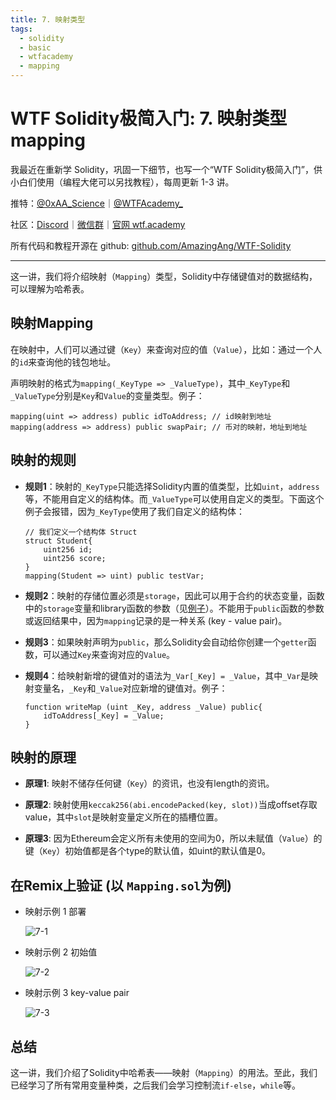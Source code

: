 ```yaml
---
title: 7. 映射类型
tags:
  - solidity
  - basic
  - wtfacademy
  - mapping
---
```


# WTF Solidity极简入门: 7. 映射类型 mapping

我最近在重新学 Solidity，巩固一下细节，也写一个“WTF Solidity极简入门”，供小白们使用（编程大佬可以另找教程），每周更新 1-3 讲。

推特：[@0xAA_Science](https://twitter.com/0xAA_Science)｜[@WTFAcademy_](https://twitter.com/WTFAcademy_)

社区：[Discord](https://discord.gg/5akcruXrsk)｜[微信群](https://docs.google.com/forms/d/e/1FAIpQLSe4KGT8Sh6sJ7hedQRuIYirOoZK_85miz3dw7vA1-YjodgJ-A/viewform?usp=sf_link)｜[官网 wtf.academy](https://wtf.academy)

所有代码和教程开源在 github: [github.com/AmazingAng/WTF-Solidity](https://github.com/AmazingAng/WTF-Solidity)

---

这一讲，我们将介绍映射（`Mapping`）类型，Solidity中存储键值对的数据结构，可以理解为哈希表。

## 映射Mapping

在映射中，人们可以通过键（`Key`）来查询对应的值（`Value`），比如：通过一个人的`id`来查询他的钱包地址。

声明映射的格式为`mapping(_KeyType => _ValueType)`，其中`_KeyType`和`_ValueType`分别是`Key`和`Value`的变量类型。例子：

```solidity
mapping(uint => address) public idToAddress; // id映射到地址
mapping(address => address) public swapPair; // 币对的映射，地址到地址
```

## 映射的规则

- **规则1**：映射的`_KeyType`只能选择Solidity内置的值类型，比如`uint`，`address`等，不能用自定义的结构体。而`_ValueType`可以使用自定义的类型。下面这个例子会报错，因为`_KeyType`使用了我们自定义的结构体：

    ```solidity
    // 我们定义一个结构体 Struct
    struct Student{
        uint256 id;
        uint256 score; 
    }
    mapping(Student => uint) public testVar;
    ```

- **规则2**：映射的存储位置必须是`storage`，因此可以用于合约的状态变量，函数中的`storage`变量和library函数的参数（见[例子](https://github.com/ethereum/solidity/issues/4635)）。不能用于`public`函数的参数或返回结果中，因为`mapping`记录的是一种关系 (key - value pair)。

- **规则3**：如果映射声明为`public`，那么Solidity会自动给你创建一个`getter`函数，可以通过`Key`来查询对应的`Value`。

- **规则4**：给映射新增的键值对的语法为`_Var[_Key] = _Value`，其中`_Var`是映射变量名，`_Key`和`_Value`对应新增的键值对。例子：

    ```solidity
    function writeMap (uint _Key, address _Value) public{
        idToAddress[_Key] = _Value;
    }
    ```

## 映射的原理

- **原理1**: 映射不储存任何键（`Key`）的资讯，也没有length的资讯。

- **原理2**: 映射使用`keccak256(abi.encodePacked(key, slot))`当成offset存取value，其中`slot`是映射变量定义所在的插槽位置。

- **原理3**: 因为Ethereum会定义所有未使用的空间为0，所以未赋值（`Value`）的键（`Key`）初始值都是各个type的默认值，如uint的默认值是0。

## 在Remix上验证 (以 `Mapping.sol`为例)

- 映射示例 1 部署

    ![7-1](./img/7-1.jpg)

- 映射示例 2 初始值

    ![7-2](./img/7-2.jpg)

- 映射示例 3 key-value pair

    ![7-3](./img/7-3.jpg)

## 总结

这一讲，我们介绍了Solidity中哈希表——映射（`Mapping`）的用法。至此，我们已经学习了所有常用变量种类，之后我们会学习控制流`if-else`，`while`等。
